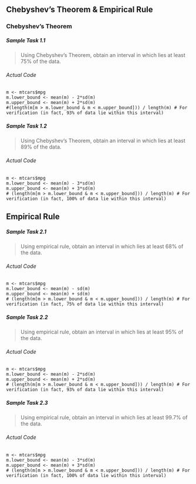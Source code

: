 ## Chebyshev’s Theorem & Empirical Rule
### Chebyshev’s Theorem
##### Sample Task 1.1
>Using Chebyshev’s Theorem, obtain an interval in which lies at least 75% of the data.
###### Actual Code
```
m <- mtcars$mpg
m.lower_bound <- mean(m) - 2*sd(m)
m.upper_bound <- mean(m) + 2*sd(m)
#(length(m[m > m.lower_bound & m < m.upper_bound])) / length(m) # For verification (in fact, 93% of data lie within this interval)
```
##### Sample Task 1.2
>Using Chebyshev’s Theorem, obtain an interval in which lies at least 89% of the data.
###### Actual Code
```
m <- mtcars$mpg
m.lower_bound <- mean(m) - 3*sd(m)
m.upper_bound <- mean(m) + 3*sd(m)
# (length(m[m > m.lower_bound & m < m.upper_bound])) / length(m) # For verification (in fact, 100% of data lie within this interval)
```
## Empirical Rule
##### Sample Task 2.1
>Using empirical rule, obtain an interval in which lies at least 68% of the data.
###### Actual Code
```
m <- mtcars$mpg
m.lower_bound <- mean(m) - sd(m)
m.upper_bound <- mean(m) + sd(m)
# (length(m[m > m.lower_bound & m < m.upper_bound])) / length(m) # For verification (in fact, 75% of data lie within this interval)
```
##### Sample Task 2.2

>Using empirical rule, obtain an interval in which lies at least 95% of the data.
###### Actual Code
```
m <- mtcars$mpg
m.lower_bound <- mean(m) - 2*sd(m)
m.upper_bound <- mean(m) + 2*sd(m)
# (length(m[m > m.lower_bound & m < m.upper_bound])) / length(m) # For verification (in fact, 93% of data lie within this interval)
```
##### Sample Task 2.3
>Using empirical rule, obtain an interval in which lies at least 99.7% of the data.
###### Actual Code
```
m <- mtcars$mpg
m.lower_bound <- mean(m) - 3*sd(m)
m.upper_bound <- mean(m) + 3*sd(m)
# (length(m[m > m.lower_bound & m < m.upper_bound])) / length(m) # For verification (in fact, 100% of data lie within this interval)
```
